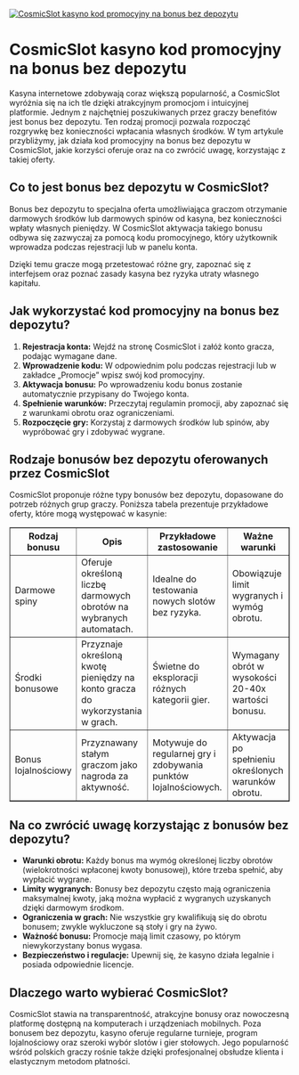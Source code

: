 [![CosmicSlot kasyno kod promocyjny na bonus bez depozytu](https://123-caf.pages.dev/gitsignup.png)](https://vrmoo.ru/Bt82HjjY)

<h1>CosmicSlot kasyno kod promocyjny na bonus bez depozytu</h1> <p>Kasyna internetowe zdobywają coraz większą popularność, a CosmicSlot wyróżnia się na ich tle dzięki atrakcyjnym promocjom i intuicyjnej platformie. Jednym z najchętniej poszukiwanych przez graczy benefitów jest bonus bez depozytu. Ten rodzaj promocji pozwala rozpocząć rozgrywkę bez konieczności wpłacania własnych środków. W tym artykule przybliżymy, jak działa kod promocyjny na bonus bez depozytu w CosmicSlot, jakie korzyści oferuje oraz na co zwrócić uwagę, korzystając z takiej oferty.</p>  <h2>Co to jest bonus bez depozytu w CosmicSlot?</h2> <p>Bonus bez depozytu to specjalna oferta umożliwiająca graczom otrzymanie darmowych środków lub darmowych spinów od kasyna, bez konieczności wpłaty własnych pieniędzy. W CosmicSlot aktywacja takiego bonusu odbywa się zazwyczaj za pomocą kodu promocyjnego, który użytkownik wprowadza podczas rejestracji lub w panelu konta.</p> <p>Dzięki temu gracze mogą przetestować różne gry, zapoznać się z interfejsem oraz poznać zasady kasyna bez ryzyka utraty własnego kapitału.</p>  <h2>Jak wykorzystać kod promocyjny na bonus bez depozytu?</h2> <ol>   <li><strong>Rejestracja konta:</strong> Wejdź na stronę CosmicSlot i załóż konto gracza, podając wymagane dane.</li>   <li><strong>Wprowadzenie kodu:</strong> W odpowiednim polu podczas rejestracji lub w zakładce „Promocje” wpisz swój kod promocyjny.</li>   <li><strong>Aktywacja bonusu:</strong> Po wprowadzeniu kodu bonus zostanie automatycznie przypisany do Twojego konta.</li>   <li><strong>Spełnienie warunków:</strong> Przeczytaj regulamin promocji, aby zapoznać się z warunkami obrotu oraz ograniczeniami.</li>   <li><strong>Rozpoczęcie gry:</strong> Korzystaj z darmowych środków lub spinów, aby wypróbować gry i zdobywać wygrane.</li> </ol>  <h2>Rodzaje bonusów bez depozytu oferowanych przez CosmicSlot</h2> <p>CosmicSlot proponuje różne typy bonusów bez depozytu, dopasowane do potrzeb różnych grup graczy. Poniższa tabela prezentuje przykładowe oferty, które mogą występować w kasynie:</p>  <table border="1" cellpadding="8" cellspacing="0" style="border-collapse: collapse; width: 100%;">   <thead>     <tr>       <th>Rodzaj bonusu</th>       <th>Opis</th>       <th>Przykładowe zastosowanie</th>       <th>Ważne warunki</th>     </tr>   </thead>   <tbody>     <tr>       <td>Darmowe spiny</td>       <td>Oferuje określoną liczbę darmowych obrotów na wybranych automatach.</td>       <td>Idealne do testowania nowych slotów bez ryzyka.</td>       <td>Obowiązuje limit wygranych i wymóg obrotu.</td>     </tr>     <tr>       <td>Środki bonusowe</td>       <td>Przyznaje określoną kwotę pieniędzy na konto gracza do wykorzystania w grach.</td>       <td>Świetne do eksploracji różnych kategorii gier.</td>       <td>Wymagany obrót w wysokości 20-40x wartości bonusu.</td>     </tr>     <tr>       <td>Bonus lojalnościowy</td>       <td>Przyznawany stałym graczom jako nagroda za aktywność.</td>       <td>Motywuje do regularnej gry i zdobywania punktów lojalnościowych.</td>       <td>Aktywacja po spełnieniu określonych warunków obrotu.</td>     </tr>   </tbody> </table>  <h2>Na co zwrócić uwagę korzystając z bonusów bez depozytu?</h2> <ul>   <li><strong>Warunki obrotu:</strong> Każdy bonus ma wymóg określonej liczby obrotów (wielokrotności wpłaconej kwoty bonusowej), które trzeba spełnić, aby wypłacić wygrane.</li>   <li><strong>Limity wygranych:</strong> Bonusy bez depozytu często mają ograniczenia maksymalnej kwoty, jaką można wypłacić z wygranych uzyskanych dzięki darmowym środkom.</li>   <li><strong>Ograniczenia w grach:</strong> Nie wszystkie gry kwalifikują się do obrotu bonusem; zwykle wykluczone są stoły i gry na żywo.</li>   <li><strong>Ważność bonusu:</strong> Promocje mają limit czasowy, po którym niewykorzystany bonus wygasa.</li>   <li><strong>Bezpieczeństwo i regulacje:</strong> Upewnij się, że kasyno działa legalnie i posiada odpowiednie licencje.</li> </ul>  <h2>Dlaczego warto wybierać CosmicSlot?</h2> <p>CosmicSlot stawia na transparentność, atrakcyjne bonusy oraz nowoczesną platformę dostępną na komputerach i urządzeniach mobilnych. Poza bonusem bez depozytu, kasyno oferuje regularne turnieje, program lojalnościowy oraz szeroki wybór slotów i gier stołowych. Jego popularność wśród polskich graczy rośnie także dzięki profesjonalnej obsłudze klienta i elastycznym metodom płatności.</p>